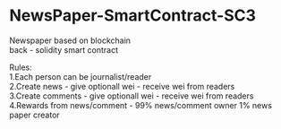 # NewsPaper-SmartContract-SC3
Newspaper based on blockchain  
back - solidity smart contract  

Rules:  
1.Each person can be journalist/reader  
2.Create news - give optionall wei - receive wei from readers  
3.Create comments - give optionall wei - receive wei from readers  
4.Rewards from news/comment  - 99% news/comment owner 1% news paper creator  
